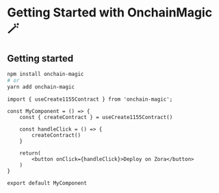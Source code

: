# Getting Started with OnchainMagic 🪄

## Getting started

```bash
npm install onchain-magic
# or
yarn add onchain-magic
```

```
import { useCreate1155Contract } from 'onchain-magic';

const MyComponent = () => {
    const { createContract } = useCreate1155Contract()

    const handleClick = () => {
        createContract()
    }

    return(
        <button onClick={handleClick}>Deploy on Zora</button>
    )
}

export default MyComponent
```
